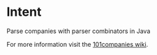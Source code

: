 # Intent
Parse companies with parser combinators in Java 

For more information visit the [101companies wiki](http://www.101companies.org).